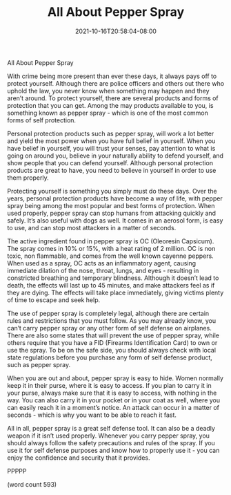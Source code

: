 ﻿---
title: "All About Pepper Spray"
date: 2021-10-16T20:58:04-08:00
description: "Home Security Tips for Web Success"
featured_image: "/images/Home Security.jpg"
tags: ["Home Security"]
---

All About Pepper Spray

With crime being more present than ever these days, it always pays off to protect yourself.  Although there are police officers and others out there who uphold the law, you never know when something may happen and they aren’t around.  To protect yourself, there are several products and forms of protection that you can get.  Among the may products available to you, is something known as pepper spray - which is one of the most common forms of self protection.

Personal protection products such as pepper spray, will work a lot better and yield the most power when you have full belief in yourself.  When you have belief in yourself, you will trust your senses, pay attention to what is going on around you, believe in your naturally ability to defend yourself, and show people that you can defend yourself.  Although personal protection products are great to have, you need to believe in yourself in order to use them properly.

Protecting yourself is something you simply must do these days.  Over the years, personal protection products have become a way of life, with pepper spray being among the most popular and best forms of protection.  When used properly, pepper spray can stop humans from attacking quickly and safely.  It’s also useful with dogs as well.  It comes in an aerosol form, is easy to use, and can stop most attackers in a matter of seconds.

The active ingredient found in pepper spray is OC (Oleoresin Capsicum).  The spray comes in 10% or 15%, with a heat rating of 2 million.  OC is non toxic, non flammable, and comes from the well known cayenne peppers.  When used as a spray, OC acts as an inflammatory agent, causing immediate dilation of the nose, throat, lungs, and eyes - resulting in constricted breathing and temporary blindness.  Although it doesn’t lead to death, the effects will last up to 45 minutes, and make attackers feel as if they are dying.  The effects will take place immediately, giving victims plenty of time to escape and seek help.

The use of pepper spray is completely legal, although there are certain rules and restrictions that you must follow.  As you may already know, you can’t carry pepper spray or any other form of self defense on airplanes.  There are also some states that will prevent the use of pepper spray, while others require that you have a FID (Firearms Identification Card) to own or use the spray.  To be on the safe side, you should always check with local state regulations before you purchase any form of self defense product, such as pepper spray.

When you are out and about, pepper spray is easy to hide.  Women normally keep it in their purse, where it is easy to access.  If you plan to carry it in your purse, always make sure that it is easy to access, with nothing in the way.  You can also carry it in your pocket or in your coat as well, where you can easily reach it in a moment’s notice.  An attack can occur in a matter of seconds - which is why you want to be able to reach it fast.

All in all, pepper spray is a great self defense tool.  It can also be a deadly weapon if it isn’t used properly.  Whenever you carry pepper spray, you should always follow the safety precautions and rules of the spray.  If you use it for self defense purposes and know how to properly use it - you can enjoy the confidence and security that it provides.

PPPPP

(word count 593)
